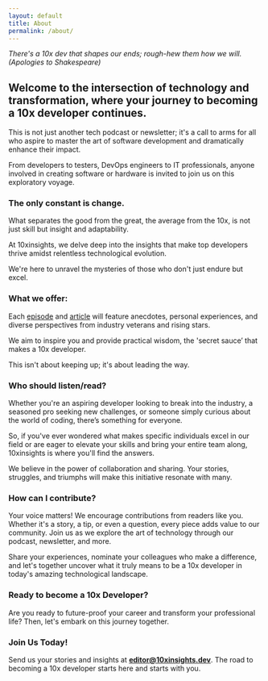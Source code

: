 ```yaml
---
layout: default
title: About
permalink: /about/
---
```


<cite>There's a 10x dev that shapes our ends; rough-hew them how we will.  (Apologies to Shakespeare)</cite>



##  Welcome to the intersection of technology and transformation, where your journey to becoming a 10x developer continues. 

This is not just another tech podcast or newsletter; it's a call to arms for all who aspire to master the art of software development and dramatically enhance their impact. 

From developers to testers, DevOps engineers to IT professionals, anyone involved in creating software or hardware is invited to join us on this exploratory voyage.

### The only constant is change. 
What separates the good from the great, the average from the 10x, is not just skill but insight and adaptability. 

At 10xinsights, we delve deep into the insights that make top developers thrive amidst relentless technological evolution. 

We're here to unravel the mysteries of those who don't just endure but excel.

### What we offer:
Each [episode](/podcasts/) and [article](/articles/)  will feature anecdotes, personal experiences, and diverse perspectives from industry veterans and rising stars. 

We aim to inspire you and provide practical wisdom, the 'secret sauce’ that makes a 10x developer. 

This isn't about keeping up; it's about leading the way.

### Who should listen/read?
Whether you're an aspiring developer looking to break into the industry, a seasoned pro seeking new challenges, or someone simply curious about the world of coding, there’s something for everyone.

So, if you've ever wondered what makes specific individuals excel in our field or are eager to elevate your skills and bring your entire team along, 10xinsights is where you'll find the answers. 

We believe in the power of collaboration and sharing. Your stories, struggles, and triumphs will make this initiative resonate with many.

### How can I contribute?
Your voice matters! We encourage contributions from readers like you. Whether it's a story, a tip, or even a question, every piece adds value to our community.
Join us as we explore the art of technology through our podcast, newsletter, and more. 

Share your experiences, nominate your colleagues who make a difference, and let's together uncover what it truly means to be a 10x developer in today's amazing technological landscape.

### Ready to become a 10x Developer?
Are you ready to future-proof your career and transform your professional life? Then, let's embark on this journey together. 

### Join Us Today!
Send us your stories and insights at **[editor@10xinsights.dev](https://github.com/10xInsights-dev/10xInsights-dev.github.io/issues)**. The road to becoming a 10x developer starts
here and starts with you.
